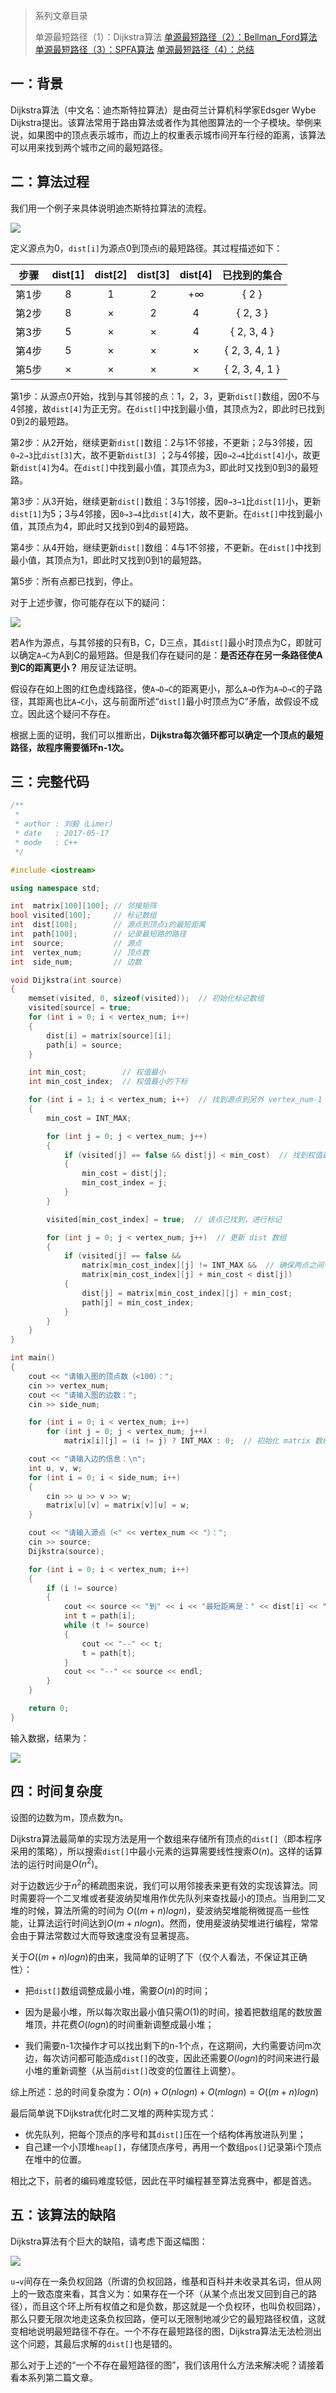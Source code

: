 > 系列文章目录
>
> 单源最短路径（1）：Dijkstra算法
> [单源最短路径（2）：Bellman_Ford算法](https://61mon.com/index.php/archives/195/)
> [单源最短路径（3）：SPFA算法](https://61mon.com/index.php/archives/196/)
> [单源最短路径（4）：总结](https://61mon.com/index.php/archives/200/)

## 一：背景
Dijkstra算法（中文名：迪杰斯特拉算法）是由荷兰计算机科学家Edsger Wybe Dijkstra提出。该算法常用于路由算法或者作为其他图算法的一个子模块。举例来说，如果图中的顶点表示城市，而边上的权重表示城市间开车行经的距离，该算法可以用来找到两个城市之间的最短路径。


<!--more-->


## 二：算法过程
我们用一个例子来具体说明迪杰斯特拉算法的流程。

![](https://61mon.com/images/illustrations/SingleSourceShortestPaths/1.png)

定义源点为0，`dist[i]`为源点0到顶点i的最短路径。其过程描述如下：

|  步骤  | dist[1] | dist[2] | dist[3] | dist[4] |     已找到的集合     |
| :--: | :-----: | :-----: | :-----: | :-----: | :------------: |
| 第1步  |    8    |    1    |    2    |   +∞    |     { 2 }      |
| 第2步  |    8    |    ×    |    2    |    4    |    { 2, 3 }    |
| 第3步  |    5    |    ×    |    ×    |    4    |  { 2, 3, 4 }   |
| 第4步  |    5    |    ×    |    ×    |    ×    | { 2, 3, 4, 1 } |
| 第5步  |    ×    |    ×    |    ×    |    ×    | { 2, 3, 4, 1 } |

第1步：从源点0开始，找到与其邻接的点：1，2，3，更新`dist[]`数组，因0不与4邻接，故`dist[4]`为正无穷。在`dist[]`中找到最小值，其顶点为2，即此时已找到0到2的最短路。

第2步：从2开始，继续更新`dist[]`数组：2与1不邻接，不更新；2与3邻接，因`0→2→3`比`dist[3]`大，故不更新`dist[3]` ；2与4邻接，因`0→2→4`比`dist[4]`小，故更新`dist[4]`为4。在`dist[]`中找到最小值，其顶点为3，即此时又找到0到3的最短路。

第3步：从3开始，继续更新`dist[]`数组：3与1邻接，因`0→3→1`比`dist[1]`小，更新`dist[1]`为5；3与4邻接，因`0→3→4`比`dist[4]`大，故不更新。在`dist[]`中找到最小值，其顶点为4，即此时又找到0到4的最短路。

第4步：从4开始，继续更新`dist[]`数组：4与1不邻接，不更新。在`dist[]`中找到最小值，其顶点为1，即此时又找到0到1的最短路。

第5步：所有点都已找到，停止。

对于上述步骤，你可能存在以下的疑问：

![](https://61mon.com/images/illustrations/SingleSourceShortestPaths/2.png)

若A作为源点，与其邻接的只有B，C，D三点，其`dist[]`最小时顶点为C，即就可以确定`A→C`为A到C的最短路。但是我们存在疑问的是：**是否还存在另一条路径使A到C的距离更小？** 用反证法证明。

假设存在如上图的红色虚线路径，使`A→D→C`的距离更小，那么`A→D`作为`A→D→C`的子路径，其距离也比`A→C`小，这与前面所述“`dist[]`最小时顶点为C”矛盾，故假设不成立。因此这个疑问不存在。

根据上面的证明，我们可以推断出，**Dijkstra每次循环都可以确定一个顶点的最短路径，故程序需要循环n-1次。**

## 三：完整代码

```c++
/**
 *
 * author : 刘毅（Limer）
 * date   : 2017-05-17
 * mode   : C++
 */

#include <iostream>

using namespace std;

int  matrix[100][100]; // 邻接矩阵
bool visited[100];     // 标记数组
int  dist[100];        // 源点到顶点i的最短距离
int  path[100];        // 记录最短路的路径
int  source;           // 源点
int  vertex_num;       // 顶点数
int  side_num;         // 边数

void Dijkstra(int source)
{
    memset(visited, 0, sizeof(visited));  // 初始化标记数组
    visited[source] = true;
    for (int i = 0; i < vertex_num; i++)
    {
        dist[i] = matrix[source][i];
        path[i] = source;
    }

    int min_cost;        // 权值最小
    int min_cost_index;  // 权值最小的下标

    for (int i = 1; i < vertex_num; i++)  // 找到源点到另外 vertex_num-1 个点的最短路径
    {
        min_cost = INT_MAX;

        for (int j = 0; j < vertex_num; j++)
        {
            if (visited[j] == false && dist[j] < min_cost)  // 找到权值最小
            {
                min_cost = dist[j];
                min_cost_index = j;
            }
        }

        visited[min_cost_index] = true;  // 该点已找到，进行标记

        for (int j = 0; j < vertex_num; j++)  // 更新 dist 数组
        {
            if (visited[j] == false &&
                matrix[min_cost_index][j] != INT_MAX &&  // 确保两点之间有边
                matrix[min_cost_index][j] + min_cost < dist[j])
            {
                dist[j] = matrix[min_cost_index][j] + min_cost;
                path[j] = min_cost_index;
            }
        }
    }
}

int main()
{
    cout << "请输入图的顶点数（<100）：";
    cin >> vertex_num;
    cout << "请输入图的边数：";
    cin >> side_num;

    for (int i = 0; i < vertex_num; i++)
        for (int j = 0; j < vertex_num; j++)
            matrix[i][j] = (i != j) ? INT_MAX : 0;  // 初始化 matrix 数组

    cout << "请输入边的信息：\n";
    int u, v, w;
    for (int i = 0; i < side_num; i++)
    {
        cin >> u >> v >> w;
        matrix[u][v] = matrix[v][u] = w;
    }

    cout << "请输入源点（<" << vertex_num << "）：";
    cin >> source;
    Dijkstra(source);

    for (int i = 0; i < vertex_num; i++)
    {
        if (i != source)
        {
            cout << source << "到" << i << "最短距离是：" << dist[i] << "，路径是：" << i;
            int t = path[i];
            while (t != source)
            {
                cout << "--" << t;
                t = path[t];
            }
            cout << "--" << source << endl;
        }
    }

    return 0;
}
```

输入数据，结果为：

![](https://61mon.com/images/illustrations/SingleSourceShortestPaths/3.png)

## 四：时间复杂度
设图的边数为m，顶点数为n。

Dijkstra算法最简单的实现方法是用一个数组来存储所有顶点的`dist[]`（即本程序采用的策略），所以搜索`dist[]`中最小元素的运算需要线性搜索$O(n)$。这样的话算法的运行时间是$O(n^2)$。

对于边数远少于$n^2$的稀疏图来说，我们可以用邻接表来更有效的实现该算法。同时需要将一个二叉堆或者斐波纳契堆用作优先队列来查找最小的顶点。当用到二叉堆的时候，算法所需的时间为 $O((m+n)logn)$，斐波纳契堆能稍微提高一些性能，让算法运行时间达到$O(m+nlogn)$。然而，使用斐波纳契堆进行编程，常常会由于算法常数过大而导致速度没有显著提高。

关于$O((m+n)logn)$的由来，我简单的证明了下（仅个人看法，不保证其正确性）：

*  把`dist[]`数组调整成最小堆，需要$O(n)$的时间； 

*  因为是最小堆，所以每次取出最小值只需$O(1)$的时间，接着把数组尾的数放置堆顶，并花费$O(logn)$的时间重新调整成最小堆；

*  我们需要n-1次操作才可以找出剩下的n-1个点，在这期间，大约需要访问m次边，每次访问都可能造成`dist[]`的改变，因此还需要$O(logn)$的时间来进行最小堆的重新调整（从当前`dist[]`改变的位置往上调整）。

综上所述：总的时间复杂度为：$O(n)+O(nlogn)+O(mlogn)=O((m+n)logn)$

最后简单说下Dijkstra优化时二叉堆的两种实现方式：

* 优先队列，把每个顶点的序号和其`dist[]`压在一个结构体再放进队列里；
* 自己建一个小顶堆`heap[]`，存储顶点序号，再用一个数组`pos[]`记录第i个顶点在堆中的位置。

相比之下，前者的编码难度较低，因此在平时编程甚至算法竞赛中，都是首选。

## 五：该算法的缺陷

Dijkstra算法有个巨大的缺陷，请考虑下面这幅图：

![](https://61mon.com/images/illustrations/SingleSourceShortestPaths/4.png)

`u→v`间存在一条负权回路（所谓的负权回路，维基和百科并未收录其名词，但从网上的一致态度来看，其含义为：如果存在一个环（从某个点出发又回到自己的路径），而且这个环上所有权值之和是负数，那这就是一个负权环，也叫负权回路），那么只要无限次地走这条负权回路，便可以无限制地减少它的最短路径权值，这就变相地说明最短路径不存在。一个不存在最短路径的图，Dijkstra算法无法检测出这个问题，其最后求解的`dist[]`也是错的。

那么对于上述的“一个不存在最短路径的图”，我们该用什么方法来解决呢？请接着看本系列第二篇文章。
